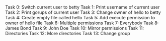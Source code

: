 Task 0: Switch current user to betty
Task 1: Print username of current user
Task 2: Print gorups of current user
Task 3: Change owner of hello to betty
Task 4: Create empty file called hello
Task 5: Add execute permission to owner of hello file
Task 6: Multiple permissions
Task 7: Everybody
Task 8: James Bond
Task 9: John Doe
Task 10: Mirror permissions
Task 11: Directories
Task 12: More directories
Task 13: Change group
